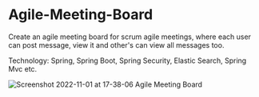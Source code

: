 # Agile-Meeting-Board

Create an agile meeting board for scrum agile meetings,
            where each user can post message, view it and other's can view all messages too.


Technology: Spring, Spring Boot, Spring Security, Elastic Search, Spring Mvc etc.
            
![Screenshot 2022-11-01 at 17-38-06 Agile Meeting Board](https://user-images.githubusercontent.com/117064715/199224621-0e69bfab-3369-4a86-9fc3-5d15f3235b38.png)
